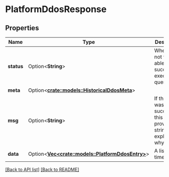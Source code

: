 # PlatformDdosResponse

## Properties

Name | Type | Description | Notes
------------ | ------------- | ------------- | -------------
**status** | Option<**String**> | Whether or not we were able to successfully execute the query. | 
**meta** | Option<[**crate::models::HistoricalDdosMeta**](HistoricalDdosMeta.md)> |  | 
**msg** | Option<**String**> | If the query was not successful, this will provide a string that explains why. | 
**data** | Option<[**Vec&lt;crate::models::PlatformDdosEntry&gt;**](PlatformDdosEntry.md)> | A list of timeseries. | 

[[Back to API list]](../README.md#documentation-for-api-endpoints) [[Back to README]](../README.md)


